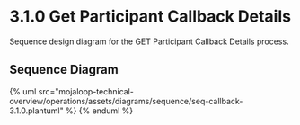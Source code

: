 # 3.1.0 Get Participant Callback Details

Sequence design diagram for the GET Participant Callback Details process.

## Sequence Diagram

{% uml src="mojaloop-technical-overview/operations/assets/diagrams/sequence/seq-callback-3.1.0.plantuml" %}
{% enduml %}